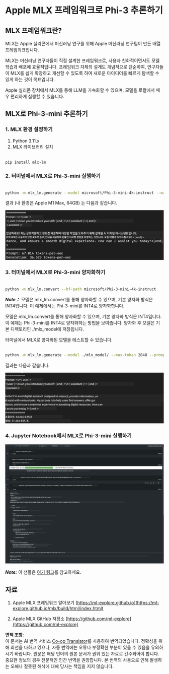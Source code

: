<!--
CO_OP_TRANSLATOR_METADATA:
{
  "original_hash": "dcb656f3d206fc4968e236deec5d4384",
  "translation_date": "2025-07-16T21:01:39+00:00",
  "source_file": "md/01.Introduction/03/MLX_Inference.md",
  "language_code": "ko"
}
-->
# **Apple MLX 프레임워크로 Phi-3 추론하기**

## **MLX 프레임워크란?**

MLX는 Apple 실리콘에서 머신러닝 연구를 위해 Apple 머신러닝 연구팀이 만든 배열 프레임워크입니다.

MLX는 머신러닝 연구자들이 직접 설계한 프레임워크로, 사용자 친화적이면서도 모델 학습과 배포에 효율적입니다. 프레임워크 자체의 설계도 개념적으로 단순하여, 연구자들이 MLX를 쉽게 확장하고 개선할 수 있도록 하여 새로운 아이디어를 빠르게 탐색할 수 있게 하는 것이 목표입니다.

Apple 실리콘 장치에서 MLX를 통해 LLM을 가속화할 수 있으며, 모델을 로컬에서 매우 편리하게 실행할 수 있습니다.

## **MLX로 Phi-3-mini 추론하기**

### **1. MLX 환경 설정하기**

1. Python 3.11.x
2. MLX 라이브러리 설치


```bash

pip install mlx-lm

```

### **2. 터미널에서 MLX로 Phi-3-mini 실행하기**


```bash

python -m mlx_lm.generate --model microsoft/Phi-3-mini-4k-instruct --max-token 2048 --prompt  "<|user|>\nCan you introduce yourself<|end|>\n<|assistant|>"

```

결과 (내 환경은 Apple M1 Max, 64GB) 는 다음과 같습니다.

![Terminal](../../../../../translated_images/01.5cf57df8f7407cf9281c0237f4e69c3728b8817253aad0835d14108b07c83c88.ko.png)

### **3. 터미널에서 MLX로 Phi-3-mini 양자화하기**


```bash

python -m mlx_lm.convert --hf-path microsoft/Phi-3-mini-4k-instruct

```

***Note：*** 모델은 mlx_lm.convert를 통해 양자화할 수 있으며, 기본 양자화 방식은 INT4입니다. 이 예제에서는 Phi-3-mini를 INT4로 양자화합니다.

모델은 mlx_lm.convert를 통해 양자화할 수 있으며, 기본 양자화 방식은 INT4입니다. 이 예제는 Phi-3-mini를 INT4로 양자화하는 방법을 보여줍니다. 양자화 후 모델은 기본 디렉토리인 ./mlx_model에 저장됩니다.

터미널에서 MLX로 양자화된 모델을 테스트할 수 있습니다.


```bash

python -m mlx_lm.generate --model ./mlx_model/ --max-token 2048 --prompt  "<|user|>\nCan you introduce yourself<|end|>\n<|assistant|>"

```

결과는 다음과 같습니다.

![INT4](../../../../../translated_images/02.7b188681a8eadbc111aba8d8006e4b3671788947a99a46329261e169dd2ec29f.ko.png)


### **4. Jupyter Notebook에서 MLX로 Phi-3-mini 실행하기**


![Notebook](../../../../../translated_images/03.b9705a3a5aaa89f9eb0ca04c1a4565dfe4a5e8cc68604227d2eab149fef1d3c7.ko.png)

***Note:*** 이 샘플은 [여기 링크](../../../../../code/03.Inference/MLX/MLX_DEMO.ipynb)를 참고하세요.


## **자료**

1. Apple MLX 프레임워크 알아보기 [https://ml-explore.github.io](https://ml-explore.github.io/mlx/build/html/index.html)

2. Apple MLX GitHub 저장소 [https://github.com/ml-explore](https://github.com/ml-explore)

**면책 조항**:  
이 문서는 AI 번역 서비스 [Co-op Translator](https://github.com/Azure/co-op-translator)를 사용하여 번역되었습니다. 정확성을 위해 최선을 다하고 있으나, 자동 번역에는 오류나 부정확한 부분이 있을 수 있음을 유의하시기 바랍니다. 원문은 해당 언어의 원본 문서가 권위 있는 자료로 간주되어야 합니다. 중요한 정보의 경우 전문적인 인간 번역을 권장합니다. 본 번역의 사용으로 인해 발생하는 오해나 잘못된 해석에 대해 당사는 책임을 지지 않습니다.